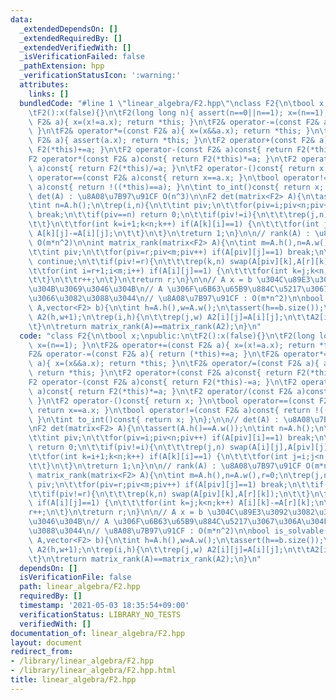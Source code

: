 ```yaml
---
data:
  _extendedDependsOn: []
  _extendedRequiredBy: []
  _extendedVerifiedWith: []
  _isVerificationFailed: false
  _pathExtension: hpp
  _verificationStatusIcon: ':warning:'
  attributes:
    links: []
  bundledCode: "#line 1 \"linear_algebra/F2.hpp\"\nclass F2{\n\tbool x;\npublic:\n\
    \tF2():x(false){}\n\tF2(long long n){ assert(n==0||n==1); x=(n==1); }\n\tF2& operator+=(const\
    \ F2& a){ x=(x!=a.x); return *this; }\n\tF2& operator-=(const F2& a){ return (*this)+=a;\
    \ }\n\tF2& operator*=(const F2& a){ x=(x&&a.x); return *this; }\n\tF2& operator/=(const\
    \ F2& a){ assert(a.x); return *this; }\n\tF2 operator+(const F2& a)const{ return\
    \ F2(*this)+=a; }\n\tF2 operator-(const F2& a)const{ return F2(*this)-=a; }\n\t\
    F2 operator*(const F2& a)const{ return F2(*this)*=a; }\n\tF2 operator/(const F2&\
    \ a)const{ return F2(*this)/=a; }\n\tF2 operator-()const{ return x; }\n\tbool\
    \ operator==(const F2& a)const{ return x==a.x; }\n\tbool operator!=(const F2&\
    \ a)const{ return !((*this)==a); }\n\tint to_int()const{ return x; }\n};\n\n//\
    \ det(A) : \u8A08\u7B97\u91CF O(n^3)\n\nF2 det(matrix<F2> A){\n\tassert(A.h()==A.w());\n\
    \tint n=A.h();\n\trep(i,n){\n\t\tint piv;\n\t\tfor(piv=i;piv<n;piv++) if(A[piv][i]==1)\
    \ break;\n\t\tif(piv==n) return 0;\n\t\tif(piv!=i){\n\t\t\trep(j,n) swap(A[i][j],A[piv][j]);\n\
    \t\t}\n\t\tfor(int k=i+1;k<n;k++) if(A[k][i]==1) {\n\t\t\tfor(int j=i;j<n;j++)\
    \ A[k][j]-=A[i][j];\n\t\t}\n\t}\n\treturn 1;\n}\n\n// rank(A) : \u8A08\u7B97\u91CF\
    \ O(m*n^2)\n\nint matrix_rank(matrix<F2> A){\n\tint m=A.h(),n=A.w(),r=0;\n\trep(j,n){\n\
    \t\tint piv;\n\t\tfor(piv=r;piv<m;piv++) if(A[piv][j]==1) break;\n\t\tif(piv==m)\
    \ continue;\n\t\tif(piv!=r){\n\t\t\trep(k,n) swap(A[piv][k],A[r][k]);\n\t\t}\n\
    \t\tfor(int i=r+1;i<m;i++) if(A[i][j]==1) {\n\t\t\tfor(int k=j;k<n;k++) A[i][k]-=A[r][k];\n\
    \t\t}\n\t\tr++;\n\t}\n\treturn r;\n}\n\n// A x = b \u304C\u89E3\u3092\u3082\u3064\
    \u304B\u3069\u3046\u304B\n// A \u306F\u6B63\u65B9\u884C\u5217\u3067\u306A\u304F\
    \u3066\u3082\u3088\u3044\n// \u8A08\u7B97\u91CF : O(m*n^2)\n\nbool is_solvable(matrix<F2>\
    \ A,vector<F2> b){\n\tint h=A.h(),w=A.w();\n\tassert(h==b.size());\n\tmatrix<F2>\
    \ A2(h,w+1);\n\trep(i,h){\n\t\trep(j,w) A2[i][j]=A[i][j];\n\t\tA2[i][w]=b[i];\n\
    \t}\n\treturn matrix_rank(A)==matrix_rank(A2);\n}\n"
  code: "class F2{\n\tbool x;\npublic:\n\tF2():x(false){}\n\tF2(long long n){ assert(n==0||n==1);\
    \ x=(n==1); }\n\tF2& operator+=(const F2& a){ x=(x!=a.x); return *this; }\n\t\
    F2& operator-=(const F2& a){ return (*this)+=a; }\n\tF2& operator*=(const F2&\
    \ a){ x=(x&&a.x); return *this; }\n\tF2& operator/=(const F2& a){ assert(a.x);\
    \ return *this; }\n\tF2 operator+(const F2& a)const{ return F2(*this)+=a; }\n\t\
    F2 operator-(const F2& a)const{ return F2(*this)-=a; }\n\tF2 operator*(const F2&\
    \ a)const{ return F2(*this)*=a; }\n\tF2 operator/(const F2& a)const{ return F2(*this)/=a;\
    \ }\n\tF2 operator-()const{ return x; }\n\tbool operator==(const F2& a)const{\
    \ return x==a.x; }\n\tbool operator!=(const F2& a)const{ return !((*this)==a);\
    \ }\n\tint to_int()const{ return x; }\n};\n\n// det(A) : \u8A08\u7B97\u91CF O(n^3)\n\
    \nF2 det(matrix<F2> A){\n\tassert(A.h()==A.w());\n\tint n=A.h();\n\trep(i,n){\n\
    \t\tint piv;\n\t\tfor(piv=i;piv<n;piv++) if(A[piv][i]==1) break;\n\t\tif(piv==n)\
    \ return 0;\n\t\tif(piv!=i){\n\t\t\trep(j,n) swap(A[i][j],A[piv][j]);\n\t\t}\n\
    \t\tfor(int k=i+1;k<n;k++) if(A[k][i]==1) {\n\t\t\tfor(int j=i;j<n;j++) A[k][j]-=A[i][j];\n\
    \t\t}\n\t}\n\treturn 1;\n}\n\n// rank(A) : \u8A08\u7B97\u91CF O(m*n^2)\n\nint\
    \ matrix_rank(matrix<F2> A){\n\tint m=A.h(),n=A.w(),r=0;\n\trep(j,n){\n\t\tint\
    \ piv;\n\t\tfor(piv=r;piv<m;piv++) if(A[piv][j]==1) break;\n\t\tif(piv==m) continue;\n\
    \t\tif(piv!=r){\n\t\t\trep(k,n) swap(A[piv][k],A[r][k]);\n\t\t}\n\t\tfor(int i=r+1;i<m;i++)\
    \ if(A[i][j]==1) {\n\t\t\tfor(int k=j;k<n;k++) A[i][k]-=A[r][k];\n\t\t}\n\t\t\
    r++;\n\t}\n\treturn r;\n}\n\n// A x = b \u304C\u89E3\u3092\u3082\u3064\u304B\u3069\
    \u3046\u304B\n// A \u306F\u6B63\u65B9\u884C\u5217\u3067\u306A\u304F\u3066\u3082\
    \u3088\u3044\n// \u8A08\u7B97\u91CF : O(m*n^2)\n\nbool is_solvable(matrix<F2>\
    \ A,vector<F2> b){\n\tint h=A.h(),w=A.w();\n\tassert(h==b.size());\n\tmatrix<F2>\
    \ A2(h,w+1);\n\trep(i,h){\n\t\trep(j,w) A2[i][j]=A[i][j];\n\t\tA2[i][w]=b[i];\n\
    \t}\n\treturn matrix_rank(A)==matrix_rank(A2);\n}\n"
  dependsOn: []
  isVerificationFile: false
  path: linear_algebra/F2.hpp
  requiredBy: []
  timestamp: '2021-05-03 18:35:54+09:00'
  verificationStatus: LIBRARY_NO_TESTS
  verifiedWith: []
documentation_of: linear_algebra/F2.hpp
layout: document
redirect_from:
- /library/linear_algebra/F2.hpp
- /library/linear_algebra/F2.hpp.html
title: linear_algebra/F2.hpp
---
```

